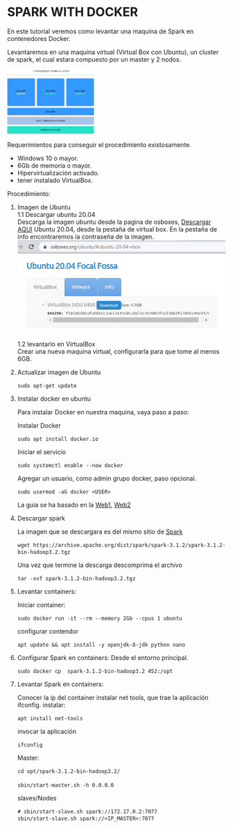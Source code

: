 
# SPARK WITH DOCKER

En este tutorial veremos como levantar una maquina de Spark en contenedores Docker. 

Levantaremos en una maquina virtual (Virtual Box con Ubuntu), un cluster de spark, el cual estara compuesto por un master y 2 nodos.

<img src="imagen/spark_docker.png" alt="drawing" style="width:200px;"/>


Requerimientos para conseguir el procedimiento existosamente. 

- Windows 10 o mayor.
- 6Gb de memoria o mayor.
- Hipervirtualización activado.
- tener instalado VirtualBox.

Procedimiento:

1. Imagen de Ubuntu <br> 
   1.1 Descargar ubuntu 20.04  <br>
   Descarga la imagen ubuntu desde la pagina de osboxes, 
   [Descargar AQUI](https://www.osboxes.org/ubuntu/#ubuntu-20-04-vbox "Imagen OSBOXES Descargar") Ubuntu 20.04, desde la pestaña de virtual box. En la pestaña de info encontraremos la contraseña de la imagen.
   <br>
   ![docker](imagen/ubuntu20_04.png)

   1.2 levantarlo en VirtualBox  <br>
   Crear una nueva maquina virtual, configurarla para que tome al menos 6GB.

2. Actualizar imagen de Ubuntu
   ```
   sudo apt-get update
   ```
   
3. Instalar docker en ubuntu
   
   Para instalar Docker en nuestra maquina, vaya paso a paso:

   Instalar Docker
   ```
   sudo apt install docker.io
   ```

   Iniciar el servicio   
   ```
   sudo systemctl enable --now docker
   ```

   Agregar un usuario, como admin grupo docker, paso opcional. 
   ```
   sudo usermod -aG docker <USER> 
   ```

   La guia se ha basado en la [Web1](https://linuxconfig.org/how-to-install-docker-on-ubuntu-20-04-lts-focal-fossa "Configurar Docker"), [Web2](https://docs.docker.com/engine/install/ubuntu/ "Docker oficial")
   

4. Descargar spark

   La imagen que se descargara es del mismo sitio de [Spark](https://spark.apache.org/downloads.html "Spark Download")
   
   ```   
   wget https://archive.apache.org/dist/spark/spark-3.1.2/spark-3.1.2-bin-hadoop3.2.tgz
   ```
   
   Una vez que termine la descarga descomprima el archivo
   ```   
   tar -xvf spark-3.1.2-bin-hadoop3.2.tgz
   ```
   
5. Levantar containers:

   Iniciar container:
   ```
   sudo docker run -it --rm --memory 2Gb --cpus 1 ubuntu
   ```
   configurar contendor
   ```
   apt update && apt install -y openjdk-8-jdk python nano 

6. Configurar Spark en containers:
   Desde el entorno principal.
   
   ```
   sudo docker cp  spark-3.1.2-bin-hadoop3.2 452:/opt
   ```
   
7. Levantar Spark en containers:

   Conocer la ip del container
   instalar net tools, que trae la aplicación ifconfig. 
   instalar:  
   ```
   apt install net-tools
   ```
   invocar la aplicación
   ```
   ifconfig
   ```

   Master:
   ```   
   cd opt/spark-3.1.2-bin-hadoop3.2/
   
   sbin/start-master.sh -h 0.0.0.0
   ```

   slaves/Nodes
   ```
   # sbin/start-slave.sh spark://172.17.0.2:7077
   sbin/start-slave.sh spark://<IP_MASTER>:7077

   ```
